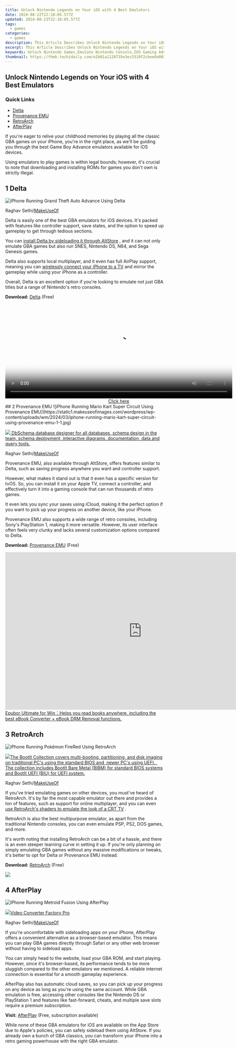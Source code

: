 ```yaml
---
title: Unlock Nintendo Legends on Your iOS with 4 Best Emulators
date: 2024-08-22T22:18:05.577Z
updated: 2024-08-23T22:18:05.577Z
tags:
  - games
categories:
  - games
description: This Article Describes Unlock Nintendo Legends on Your iOS with 4 Best Emulators
excerpt: This Article Describes Unlock Nintendo Legends on Your iOS with 4 Best Emulators
keywords: Unlock Nintendo Games,Emulate Nintendo Console,IOS Gaming Adventure,Top Nintendo Emulators,Legends in Handhelds,IOS Gaming Rewards,Enjoy Classic Games
thumbnail: https://thmb.techidaily.com/e2b01a1128735e3ec5310f2cbee0a0035159bd501806692c9cb150d9959d92bc.jpg
---
```


## Unlock Nintendo Legends on Your iOS with 4 Best Emulators

### Quick Links

* [Delta](#delta)
* [Provenance EMU](#provenance-emu)
* [RetroArch](#retroarch)
* [AfterPlay](#afterplay)

 If you're eager to relive your childhood memories by playing all the classic GBA games on your iPhone, you're in the right place, as we'll be guiding you through the best Game Boy Advance emulators available for iOS devices.

 Using emulators to play games is within legal bounds; however, it's crucial to note that downloading and installing ROMs for games you don't own is strictly illegal.

## 1 Delta
![iPhone Running Grand Theft Auto Advance Using Delta](https://static1.makeuseofimages.com/wordpress/wp-content/uploads/wm/2024/03/iphone-running-grand-theft-auto-advance-using-delta.jpg)

 Raghav Sethi/[MakeUseOf](https://www.makeuseof.com/author/raghav-sethi/)

 Delta is easily one of the best GBA emulators for iOS devices. It's packed with features like controller support, save states, and the option to speed up gameplay to get through tedious sections.

 You can [install Delta by sideloading it through AltStore](https://www.makeuseof.com/how-to-sideload-iphone-apps-without-jailbreak/) , and it can not only emulate GBA games but also run SNES, Nintendo DS, N64, and Sega Genesis games.

 Delta also supports local multiplayer, and it even has full AirPlay support, meaning you can [wirelessly connect your iPhone to a TV](https://www.makeuseof.com/tag/how-to-mirror-the-iphone-or-ipad-to-your-tv-ios/) and mirror the gameplay while using your iPhone as a controller.

 Overall, Delta is an excellent option if you're looking to emulate not just GBA titles but a range of Nintendo's retro consoles.

**Download:** [Delta](https://faq.deltaemulator.com/getting-started/how-to-install-delta) (Free)

<!-- affiliate ads begin -->
<span id="1993650">
					<video width="720" height="300" style="cursor:pointer"
           poster="//a.impactradius-go.com/display-clicktoplayimage/1993650.jpeg"
           onclick="if(!this.playClicked){this.play();this.setAttribute('controls',true);this.playClicked=true;}">
	   <source src="//a.impactradius-go.com/display-ad/22993-1993650">
	   <img src="//a.impactradius-go.com/display-clicktoplayimage/1993650.jpeg" style="border: none; height: 100%; width: 100%; object-fit: contain">
	</video>
	<div style="width:720px;text-align:center"><a href="javascript:window.open(decodeURIComponent('https%3A%2F%2Fhomestyler.sjv.io%2Fc%2F5597632%2F1993650%2F22993'), '_blank');void(0);">Click here</a></div>
</span>
<img height="0" width="0" src="https://imp.pxf.io/i/5597632/1993650/22993" style="position:absolute;visibility:hidden;" border="0" />
<!-- affiliate ads end -->
## 2 Provenance EMU
![iPhone Running Mario Kart Super Circuit Using Provenance EMU](https://static1.makeuseofimages.com/wordpress/wp-content/uploads/wm/2024/03/iphone-running-mario-kart-super-circuit-using-provenance-emu-1-1.jpg)

<!-- affiliate ads begin -->
<a href="https://shop.dbschema.com/order/checkout.php?PRODS=19867419&QTY=1&AFFILIATE=108875&CART=1"> <img src="https://secure.avangate.com/images/merchant/176b22bab4e94a28619ca2433b2ef241/products/1_icon256.png" border="0">
DbSchema database designer for all databases, schema design in the team, schema deployment, interactive diagrams, documentation, data and query tools. </a>
<!-- affiliate ads end -->
 Raghav Sethi/[MakeUseOf](https://www.makeuseof.com/author/raghav-sethi/)

 Provenance EMU, also available through AltStore, offers features similar to Delta, such as saving progress anywhere you want and controller support.

 However, what makes it stand out is that it even has a specific version for tvOS. So, you can install it on your Apple TV, connect a controller, and effectively turn it into a gaming console that can run thousands of retro games.

 It even lets you sync your saves using iCloud, making it the perfect option if you want to pick up your progress on another device, like your iPhone.

 Provenance EMU also supports a wide range of retro consoles, including Sony's PlayStation 1, making it more versatile. However, its user interface often feels very clunky and lacks several customization options compared to Delta.

**Download:** [Provenance EMU](http://provenance-emu.com/) (Free)

<!-- affiliate ads begin -->
<a href="https://secure.2checkout.com/order/checkout.php?PRODS=4599951&QTY=1&AFFILIATE=108875&CART=1"><iframe width="864" height="500" src="https://www.youtube.com/embed/jVnfr5HudQw" title="The Latest and Easiest Solution to Remove Kindle DRM on Windows (without Degrading)" frameborder="0" allow="accelerometer; autoplay; clipboard-write; encrypted-media; gyroscope; picture-in-picture; web-share" referrerpolicy="strict-origin-when-cross-origin" allowfullscreen></iframe>
Epubor Ultimate for Win：Helps you read books anywhere, including the best eBook Converter + eBook DRM Removal functions.</a>
<!-- affiliate ads end -->
## 3 RetroArch
![iPhone Running Pokémon FireRed Using RetroArch](https://static1.makeuseofimages.com/wordpress/wp-content/uploads/wm/2024/03/iphone-running-poke-mon-firered-using-retroarch-2.jpg)

<!-- affiliate ads begin -->
<a href="https://secure.2checkout.com/order/checkout.php?PRODS=45152810&QTY=1&AFFILIATE=108875&CART=1"> <img src="https://secure.avangate.com/images/merchant/842ca578342915ccb8ae069595ba7233/products/copy_bootit-ss1_178x139.jpg" border="0">The BootIt Collection covers multi-booting, partitioning, and disk imaging on traditional PC's using the standard BIOS and  newer PC's using UEFI.   The collection includes BootIt Bare Metal (BIBM) for standard BIOS systems and BootIt UEFI (BIU) for UEFI system. 
</a>
<!-- affiliate ads end -->
 Raghav Sethi/[MakeUseOf](https://www.makeuseof.com/author/raghav-sethi/)

 If you've tried emulating games on other devices, you must've heard of RetroArch. It's by far the most capable emulator out there and provides a ton of features, such as support for online multiplayer, and you can even [use RetroArch's shaders to emulate the look of a CRT TV](https://www.makeuseof.com/make-retro-games-look-like-used-to-retroarch-shaders/) .

 RetroArch is also the best multipurpose emulator, as apart from the traditional Nintendo consoles, you can even emulate PSP, PS2, DOS games, and more.

 It's worth noting that installing RetroArch can be a bit of a hassle, and there is an even steeper learning curve in setting it up. If you're only planning on simply emulating GBA games without any massive modifications or tweaks, it's better to opt for Delta or Provenance EMU instead.

**Download:** [RetroArch](http://www.retroarch.com/?page=platforms) (Free)

<!-- affiliate ads begin -->
<a href="https://shop.copernic.com/order/checkout.php?PRODS=41033095&QTY=1&AFFILIATE=108875&CART=1"><img src="https://secure.2checkout.com/images/merchant/8d30aa96e72440759f74bd2306c1fa3d/Copernic-2023-Affiliate-728x90-Advanced-3YR.png" border="0"></a>
<!-- affiliate ads end -->
## 4 AfterPlay
![iPhone Running Metroid Fusion Using AfterPlay](https://static1.makeuseofimages.com/wordpress/wp-content/uploads/wm/2024/03/iphone-running-metroid-fusion-using-afterplay.jpg)

<!-- affiliate ads begin -->
<a href="https://secure.2checkout.com/order/checkout.php?PRODS=4537547&QTY=1&AFFILIATE=108875&CART=1"><img src="https://secure.avangate.com/images/merchant/4b0a0290ad7df100b77e86839989a75e/products/vcfpro.png" border="0">Video Converter Factory Pro</a>
<!-- affiliate ads end -->
 Raghav Sethi/[MakeUseOf](https://www.makeuseof.com/author/raghav-sethi/)

 If you're uncomfortable with sideloading apps on your iPhone, AfterPlay offers a convenient alternative as a browser-based emulator. This means you can play GBA games directly through Safari or any other web browser without having to sideload apps.

 You can simply head to the website, load your GBA ROM, and start playing. However, since it's browser-based, its performance tends to be more sluggish compared to the other emulators we mentioned. A reliable internet connection is essential for a smooth gameplay experience.

 AfterPlay also has automatic cloud saves, so you can pick up your progress on any device as long as you're using the same account. While GBA emulation is free, accessing other consoles like the Nintendo DS or PlayStation 1 and features like fast-forward, cheats, and multiple save slots require a premium subscription.

**Visit:** [AfterPlay](https://afterplay.io/) (Free, subscription available)

 While none of these GBA emulators for iOS are available on the App Store due to Apple's policies, you can safely sideload them using AltStore. If you already own a bunch of GBA classics, you can transform your iPhone into a retro gaming powerhouse with the right GBA emulator.


<ins class="adsbygoogle"
     style="display:block"
     data-ad-format="autorelaxed"
     data-ad-client="ca-pub-7571918770474297"
     data-ad-slot="1223367746"></ins>



<ins class="adsbygoogle"
     style="display:block"
     data-ad-client="ca-pub-7571918770474297"
     data-ad-slot="8358498916"
     data-ad-format="auto"
     data-full-width-responsive="true"></ins>






